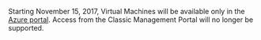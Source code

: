 Starting November 15, 2017, Virtual Machines will be available only in the [Azure portal](https://portal.azure.cn). Access from the Classic Management Portal will no longer be supported.
